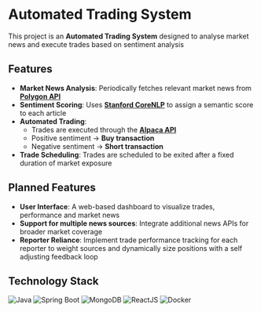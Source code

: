 # Automated Trading System

This project is an **Automated Trading System** designed to analyse market news and execute trades based on sentiment analysis

## Features
- **Market News Analysis**: Periodically fetches relevant market news from [**Polygon API**](https://polygon.io/)
- **Sentiment Scoring**: Uses [**Stanford CoreNLP**](https://stanfordnlp.github.io/CoreNLP/) to assign a semantic score to each article
- **Automated Trading**:
    - Trades are executed through the [**Alpaca API**](https://alpaca.markets/)
    - Positive sentiment → **Buy transaction**
    - Negative sentiment → **Short transaction**
- **Trade Scheduling**: Trades are scheduled to be exited after a fixed duration of market exposure

## Planned Features
- **User Interface**: A web-based dashboard to visualize trades, performance and market news
- **Support for multiple news sources**: Integrate additional news APIs for broader market coverage
- **Reporter Reliance**: Implement trade performance tracking for each reporter to weight sources and dynamically size positions with a self
  adjusting feedback loop

## Technology Stack


![Java](https://img.shields.io/badge/Java-ED8B00?style=for-the-badge&logo=openjdk&logoColor=white)
![Spring Boot](https://img.shields.io/badge/Spring%20Boot-6DB33F?style=for-the-badge&logo=springboot&logoColor=white)
![MongoDB](https://img.shields.io/badge/-MongoDB-13aa52?style=for-the-badge&logo=mongodb&logoColor=white)
![ReactJS](https://img.shields.io/badge/-ReactJs-61DAFB?logo=react&logoColor=white&style=for-the-badge)
![Docker](https://img.shields.io/badge/docker-257bd6?style=for-the-badge&logo=docker&logoColor=white)
